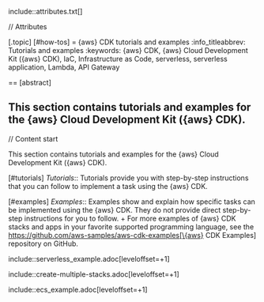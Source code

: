include::attributes.txt[]

// Attributes

[.topic]
[#how-tos]
= \{aws} CDK tutorials and examples
:info_titleabbrev: Tutorials and examples
:keywords: \{aws} CDK, \{aws} Cloud Development Kit (\{aws} CDK), IaC, Infrastructure as Code, serverless, serverless application, Lambda, API Gateway

== [abstract]

This section contains tutorials and examples for the \{aws} Cloud Development Kit (\{aws} CDK).
--

// Content start

This section contains tutorials and examples for the \{aws} Cloud Development Kit (\{aws} CDK).

[#tutorials]
_Tutorials_::
Tutorials provide you with step-by-step instructions that you can follow to implement a task using the \{aws} CDK.

[#examples]
_Examples_::
Examples show and explain how specific tasks can be implemented using the \{aws} CDK. They do not provide direct step-by-step instructions for you to follow.
+
For more examples of \{aws} CDK stacks and apps in your favorite supported programming language, see the https://github.com/aws-samples/aws-cdk-examples[\{aws} CDK Examples] repository on GitHub.

include::serverless_example.adoc[leveloffset=+1]

include::create-multiple-stacks.adoc[leveloffset=+1]

include::ecs_example.adoc[leveloffset=+1]
